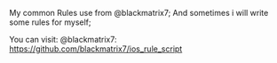 My common Rules use from @blackmatrix7;
And sometimes i will write some rules for myself;

You can visit:
@blackmatrix7: https://github.com/blackmatrix7/ios_rule_script
